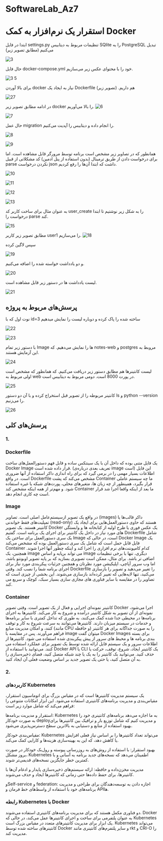 # SoftwareLab_Az7
# استقرار یک نرم‌افزار به کمک Docker
ابتدا در فایل settings.py تنظیمات مربوط به دیتابیس SQlite را به PostgreSQL تبدیل می‌کنیم (مطابق تصویر زیر)

![3](https://github.com/Pooya2002/SoftwareLab_Az7/assets/63359673/63320290-5e7c-426c-8b14-7694ba8c4d09)

حال فایل docker-compose.yml خود را با محتوای عکس زیر می‌سازیم.

![3 5](https://github.com/Pooya2002/SoftwareLab_Az7/assets/63359673/4b6ad208-65eb-491a-8643-acfd9fe68874)

برای بالا آوردن docker نیاز به ایجاد یک Dockerfile هم داریم. (تصویر زیر)

![27](https://github.com/Pooya2002/SoftwareLab_Az7/assets/63359673/4d4d379b-579b-4b32-bf5c-d678121d9d6f)


در ادامه مطابق تصویر زیر docker را بالا می‌آوریم.
![6](https://github.com/Pooya2002/SoftwareLab_Az7/assets/63359673/37ba9890-180d-46dd-94ae-29bb7e6f04fe)

![7](https://github.com/Pooya2002/SoftwareLab_Az7/assets/63359673/8776b20f-8e50-47a9-806d-1e70aa51423d)


حال عمل migration را انجام داده و دیتابیس را آپدیت می‌کنیم.

![8](https://github.com/Pooya2002/SoftwareLab_Az7/assets/63359673/fb3b661f-2f55-410b-8c2b-b7a606fc33d0)

![9](https://github.com/Pooya2002/SoftwareLab_Az7/assets/63359673/8d899392-805d-44b1-8f5e-8fe4cf45b523)

همانطور که در تصاویر زیر مشخص است برنامه توسط مرورگر قابل مشاهده است. اما برای درخواست دادن از طریق ترمینال (بدون استفاده از پنل ادمین) کد مشکلاتی از قبیل parse  نکردن درخواست json داشت که ابتدا آن‌ها را رفع کردیم.

![10](https://github.com/Pooya2002/SoftwareLab_Az7/assets/63359673/82332cb9-1bbd-4b9e-bc59-478c4c6df4bf)

![11](https://github.com/Pooya2002/SoftwareLab_Az7/assets/63359673/0a0fde26-2213-43c0-b7b2-d57a1d17bff4)

![12](https://github.com/Pooya2002/SoftwareLab_Az7/assets/63359673/1016a590-06f3-47c5-87de-8925f8b0b3ba)

![13](https://github.com/Pooya2002/SoftwareLab_Az7/assets/63359673/5f3c3fce-768a-42fe-812a-60515c6dc222)

به عنوان مثال برای ساخت کاربر کد user_create را به شکل زیر نوشتیم تا ابتدا درخواست را parse کند.


![15](https://github.com/Pooya2002/SoftwareLab_Az7/assets/63359673/8ff7972d-af8f-4400-b028-73f5580c8cc2)

مطابق تصویر زیر کاربر user1 را می‌سازیم.
![18](https://github.com/Pooya2002/SoftwareLab_Az7/assets/63359673/1f2d0ba1-15ad-49db-9cb9-75b16e40d244)

سپس لاگین کرده 

![19](https://github.com/Pooya2002/SoftwareLab_Az7/assets/63359673/8bd3aafb-647a-4683-89c8-c67ca45e574e)

و دو یادداشت خواسته شده را اضافه می‌کنیم.

![20](https://github.com/Pooya2002/SoftwareLab_Az7/assets/63359673/35ecc168-f391-4722-853e-0e38ceec1768)

لیست یادداشت ها در دستور زیر قابل مشاهده است.

![21](https://github.com/Pooya2002/SoftwareLab_Az7/assets/63359673/3dbed740-2391-4166-920b-16cc21f63945)

## پرسش‌های مربوط به پروژه 

نوت اول که با id=3 ساخته شده را پاک کرده و دوباره لیست را نمایش میدهیم

![22](https://github.com/Pooya2002/SoftwareLab_Az7/assets/63359673/6456b258-cbc2-40f0-bd7f-eb6dbed7d2b9)

![23](https://github.com/Pooya2002/SoftwareLab_Az7/assets/63359673/027625c0-f165-4bc0-92d5-663d6d4ecb20)

با دستور زیر تمام Image ها را نمایش می‌دهیم. که notes-web و postgres مروبط به این آزمایش هستند.


![24](https://github.com/Pooya2002/SoftwareLab_Az7/assets/63359673/d074a2e2-c12a-47d9-bc60-ad008a2e2257)

لیست کانتینرها هم مطابق دستور زیر دریافت می‌کنیم. که همانطور که مشخص است اولی مربوط به web در پورت 8000 است. دومی مربوط به دیتابیس است.


![25](https://github.com/Pooya2002/SoftwareLab_Az7/assets/63359673/6be9c5cd-a0f9-45fd-aaac-ff15f373184f)

کانتینر مربوطه را از تصویر قبل استخراج کرده و با آن دو دستور ls و python --version را می‌زنیم.


![26](https://github.com/Pooya2002/SoftwareLab_Az7/assets/63359673/81496373-df7c-40d5-9d37-d0e29dd9a793)

## پرسش‌های کلی
### 1. 
### Dockerfile

 یک فایل متنی بوده که داخل آن با یک سینتکس ساده و قابل فهم دستورالعمل‌های ساخت Docker Image قرار داده شده است. (تعریف بعدی درباره‌ی image است)  این فایل اطلاعات بسیار مهمی را در برمی گیرد که برای راه اندازی داکر استفاده از آنها ضروری است. در واقع Dockerfile مشخص می‌کند که پشت Container ما چه سیستم عاملی قرار بگیرد، همینطور از چه زبان ها، متغیرهای محلی، پورت‌های شبکه یا غیره استفاده شود. و مهم‌تر از همه اینکه مشخص کند Container ما بعد از اینکه واقعا اجرا شد قرار است چه کاری انجام دهد.

### Image 

در واقع یک تصویر ازسیستم‌عامل اصلی است. تصاویر (images) داکر قالب‌ها یا تمپلیت‌های فقط خواندنی (read-only) هستند که حاوی دستورالعمل‌هایی برای ایجاد یک کانتینر هستند. یک تصویر Docker یک عکس فوری یا طرح اولیه از کتابخانه ها و وابستگی های مورد نیاز در داخل یک کانتینر برای اجرای یک برنامه است. گفتیم Dockerfile شامل یک سری دستورالعمل برای ساختن یک Image است، در حالی که Docker Image یک فایل قابل حمل است که شامل یک سری دستورالعمل بوده که مشخص می‌کند Container کدام کامپوننت‌های نرم افزاری را اجرا کند و اینکه چطور آنها اجرا شوند. همچنین، یک image می تواند برپایه و اساس image دیگری، تنها با برخی تنظیمات‌ اضافی تر باشد. برای مثال، ممکن است تصویری بسازید که بر پایه تصویر اوبونتو باشد، اما وب سرور آپاچی، اپلیکیشن مورد نظرتان و همچنین جزئیات پیکربندی مورد نیاز برای اجرای برنامه شما را نصب کند. وقتی Dockerfile را تغییر می‌دهید و تصویر را بازسازی می‌کنید، تنها لایه‌هایی که تغییر کرده‌اند بازسازی می‌شوند. این بخشی از چیزی است که تصاویر را در مقایسه با سایر فناوری های مجازی سازی بسیار سبک، کوچک و سریع می کند.


### Container 

کانتینر نمونه‌ای اجرایی و فعال از یک تصویر است. وقتی تصویر Docker اجرا می‌شود، نمونه‌ای از آن تصویر به شکل کانتینر درآمده و شروع به کار می‌کند. کانتینرها به اجرای برنامه‌ها در محیطی جدا شده کمک می‌کنند، به طوری که تداخل کمتری با سایر برنامه‌ها و خدمات در سیستم میزبان دارند. کانتینرها می‌توانند به سرعت شروع به کار و توقف کنند، و امکان مدیریت منابع (مانند CPU و حافظه) را به صورت جداگانه برای هر کانتینر فراهم می‌آورند. پس در مقایسه با image میتوان گفت Docker Images برای بسته بندی برنامه ها و محیط های سرور از پیش پیکربندی شده استفاده می شود. کانتینرها از اطلاعات سرور و یک سیستم فایل ارائه شده توسط یک تصویر برای عملکرد استفاده می کنند. می‌توانید با استفاده از Docker API یا CLI یک کانتینر ایجاد، شروع، توقف، حرکت یا حذف کنید. می‌توانید یک کانتینر را به یک یا چند شبکه متصل کنید، فضای ذخیره‌سازی را به آن متصل کنید، یا حتی یک تصویر جدید بر اساس وضعیت فعلی آن ایجاد کنید.

### 2.

### کاربردهای Kubernetes

 یک سیستم مدیریت کانتینرها است که در مقیاس بزرگ برای اتوماسیون استقرار، مقیاس‌بندی و مدیریت برنامه‌های کانتینری استفاده می‌شود. این ابزار امکانات متنوعی را فراهم می‌کند که شامل موارد زیر است:

  استقرار و مدیریت برنامه‌ها: Kubernetes به ما اجازه می‌دهد برنامه‌های کانتینری خود را به صورت خودکار deployو  مدیریت کنیم که شامل توزیع بار و ترافیک بین کانتینرها برای بهبود استفاده از منابع و دستیابی به بالاترین سطح دسترس‌پذیری می‌شود.
    
  مقیاس‌بندی خودکار: Kubernetes می‌تواند تعداد کانتینرها را بر اساس نیاز فعلی افزایش یا کاهش دهد، که این به بهینه‌سازی هزینه‌ها و کارایی کمک می‌کند.

  بهبود استقرار: با استفاده از روش‌های به روزرسانی پیوسته و رول‌بک خودکار در صورت بروز مشکل، Kubernetes اطمینان می‌دهد که نسخه‌های جدید برنامه به آسانی و با کمترین خطر جایگزین نسخه‌های قدیمی‌تر شوند.

  مدیریت مخزن‌داده و حافظه: ارائه سیستم‌های ذخیره‌سازی پایدار و ادغام آن‌ها با کانتینرها، برای حفظ داده‌ها حتی زمانی که کانتینرها ایجاد و حذف می‌شوند.

  وSelf-service و federation: اجازه دادن به توسعه‌دهندگان برای طراحی و مدیریت برنامه‌های خود با استفاده از واسط‌های خط فرمان و API‌ها.


### رابطه Kubernetes با Docker

دو فناوری مکمل هستند که برای مدیریت برنامه‌های کانتینری استفاده می‌شوند. Docker به عنوان پلتفرمی برای ساخت و اجرای کانتینرها عمل می‌کند، در حالی که Kubernetes یک ابزار برای مدیریت کانتینرهای متعدد در مقیاس بزرگ است. Kubernetes می‌تواند کانتینرهای ساخته شده توسط Docker و سایر پلتفرم‌های کانتینری مانند rkt و CRI-O را مدیریت کند.
